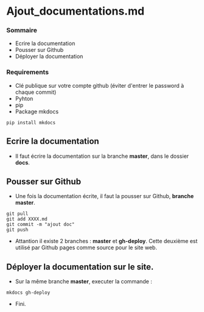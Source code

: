 # Ajout_documentations.md

### Sommaire
* Ecrire la documentation
* Pousser sur Github
* Déployer la documentation

### Requirements
* Clé publique sur votre compte github (éviter d'entrer le password à chaque commit)
* Pyhton
* pip
* Package mkdocs
```
pip install mkdocs
```

## Ecrire la documentation
* Il faut écrire la documentation sur la branche __master__, dans le dossier __docs__.

## Pousser sur Github
* Une fois la documentation écrite, il faut la pousser sur Github, __branche master__.
```
git pull
git add XXXX.md
git commit -m "ajout doc"
git push
```

* Attantion il existe 2 branches : __master__ et __gh-deploy__. Cette deuxième est utilisé par Github pages comme source pour le site web.

## Déployer la documentation sur le site.
* Sur la même branche __master__, executer la commande : 
```
mkdocs gh-deploy
```
* Fini.